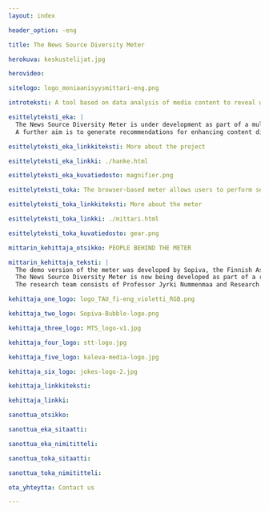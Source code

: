 ```yaml
---
layout: index

header_option: -eng

title: The News Source Diversity Meter

herokuva: keskustelijat.jpg

herovideo:

sitelogo: logo_moniaanisyysmittari-eng.png

introteksti: A tool based on data analysis of media content to reveal which groups have their voices heard in the world of journalism. The News Source Diversity Meter supports the development of diversity in journalism and the media.

esittelyteksti_eka: |
  The News Source Diversity Meter is under development as part of a multidisciplinary research project at Tampere University, bringing together research in journalism and IT, two media companies, and a cross-sectoral steering group. The Media Industry Research Foundation of Finland is funding the project. The project aims to develop a data analytics tool that uses methods of natural language processing (NLP) and trial the application of the tool in workshops organised with the newsrooms serving as project partners.<br><br>
  A further aim is to generate recommendations for enhancing content diversity in journalism from the perspective of different types of newsrooms. The starting point is a sense of trust in the notion that better journalism and high-quality public discourse can be achieved by listening to different voices and perspectives and increasing mutual understanding.

esittelyteksti_eka_linkkiteksti: More about the project

esittelyteksti_eka_linkki: ./hanke.html

esittelyteksti_eka_kuvatiedosto: magnifier.png

esittelyteksti_toka: The browser-based meter allows users to perform searches based on media companies' news archives and databases. The meter uses NLP technology to identify the people interviewed in texts and information related to them. For example, the meter lists the people who have been interviewed the most in different subject areas and reveals facts such as the proportion of women and men in all interviews, the proportion of interviews with people from the various political parties, and the prevalence of different job titles. One of the key questions that the project seeks to address is which of the many dimensions of the overall concept of diversity should be measured. The search features are still under development.

esittelyteksti_toka_linkkiteksti: More about the meter

esittelyteksti_toka_linkki: ./mittari.html

esittelyteksti_toka_kuvatiedosto: gear.png

mittarin_kehittaja_otsikko: PEOPLE BEHIND THE METER

mittarin_kehittaja_teksti: |
  The demo version of the meter was developed by Sopiva, the Finnish Association for Conciliatory Journalists, whose roots lie in a research project on conciliatory journalism at Tampere University. The Sopiva team entered the meter into the 2019 Uutisraivaaja Media Innovation Challenge run by the Helsingin Sanomat Foundation, and the project finished among the five finalists. The project partners for the Uutisraivaaja challenge were Yleisradio, the Finnish national broadcasting company, and STT, the Finnish News Agency.<br><br>
  The News Source Diversity Meter is now being developed as part of a research project at Tampere University, and the partners are The Finnish News Agency STT and the regional newspaper Kaleva from Kaleva Media. Funding is provided by the Media Industry Research Foundation of Finland and the Foundation for the Promotion of Journalistic Culture.<br><br>
  The research team consists of Professor Jyrki Nummenmaa and Research Assistant Tuomas Mäkelä from Computing Sciences Unit, and Doctoral Researcher Matleena Ylikoski and Associate Professor Laura Ahva from Communication Sciences Unit at the Faculty on Information Technology and Communication Sciences. The team is led by Associate Professor Ahva.

kehittaja_one_logo: logo_TAU_fi-eng_violetti_RGB.png

kehittaja_two_logo: Sopiva-Bubble-logo.png

kehittaja_three_logo: MTS_logo-v1.jpg

kehittaja_four_logo: stt-logo.jpg

kehittaja_five_logo: kaleva-media-logo.jpg

kehittaja_six_logo: jokes-logo-2.jpg

kehittaja_linkkiteksti: 

kehittaja_linkki: 

sanottua_otsikko: 

sanottua_eka_sitaatti: 

sanottua_eka_nimititteli: 

sanottua_toka_sitaatti: 

sanottua_toka_nimititteli: 

ota_yhteytta: Contact us

---
```

